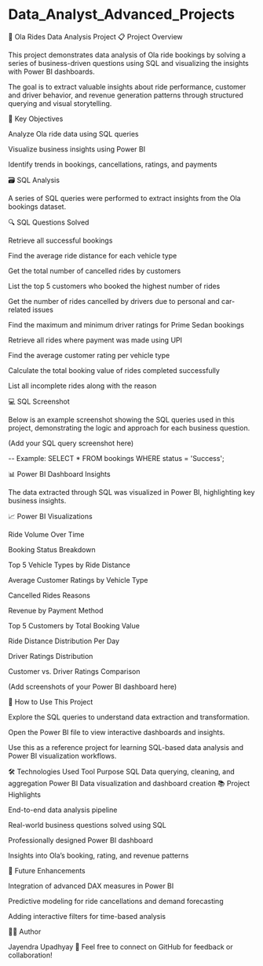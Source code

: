 # Data_Analyst_Advanced_Projects
🚖 Ola Rides Data Analysis Project
📋 Project Overview

This project demonstrates data analysis of Ola ride bookings by solving a series of business-driven questions using SQL and visualizing the insights with Power BI dashboards.

The goal is to extract valuable insights about ride performance, customer and driver behavior, and revenue generation patterns through structured querying and visual storytelling.

🧩 Key Objectives

Analyze Ola ride data using SQL queries

Visualize business insights using Power BI

Identify trends in bookings, cancellations, ratings, and payments

🗃️ SQL Analysis

A series of SQL queries were performed to extract insights from the Ola bookings dataset.

🔍 SQL Questions Solved

Retrieve all successful bookings

Find the average ride distance for each vehicle type

Get the total number of cancelled rides by customers

List the top 5 customers who booked the highest number of rides

Get the number of rides cancelled by drivers due to personal and car-related issues

Find the maximum and minimum driver ratings for Prime Sedan bookings

Retrieve all rides where payment was made using UPI

Find the average customer rating per vehicle type

Calculate the total booking value of rides completed successfully

List all incomplete rides along with the reason

💻 SQL Screenshot

Below is an example screenshot showing the SQL queries used in this project, demonstrating the logic and approach for each business question.

(Add your SQL query screenshot here)

-- Example:
SELECT * 
FROM bookings
WHERE status = 'Success';

📊 Power BI Dashboard Insights

The data extracted through SQL was visualized in Power BI, highlighting key business insights.

📈 Power BI Visualizations

Ride Volume Over Time

Booking Status Breakdown

Top 5 Vehicle Types by Ride Distance

Average Customer Ratings by Vehicle Type

Cancelled Rides Reasons

Revenue by Payment Method

Top 5 Customers by Total Booking Value

Ride Distance Distribution Per Day

Driver Ratings Distribution

Customer vs. Driver Ratings Comparison

(Add screenshots of your Power BI dashboard here)

🚀 How to Use This Project

Explore the SQL queries to understand data extraction and transformation.

Open the Power BI file to view interactive dashboards and insights.

Use this as a reference project for learning SQL-based data analysis and Power BI visualization workflows.

🛠️ Technologies Used
Tool	Purpose
SQL	Data querying, cleaning, and aggregation
Power BI	Data visualization and dashboard creation
📚 Project Highlights

End-to-end data analysis pipeline

Real-world business questions solved using SQL

Professionally designed Power BI dashboard

Insights into Ola’s booking, rating, and revenue patterns

🌟 Future Enhancements

Integration of advanced DAX measures in Power BI

Predictive modeling for ride cancellations and demand forecasting

Adding interactive filters for time-based analysis

🧑‍💻 Author

Jayendra Upadhyay
📧 Feel free to connect on GitHub for feedback or collaboration!
